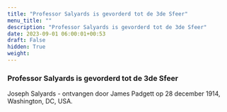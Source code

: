 ```yaml
---
title: "Professor Salyards is gevorderd tot de 3de Sfeer"
menu_title: ""
description: "Professor Salyards is gevorderd tot de 3de Sfeer"
date: 2023-09-01 06:00:01+00:53
draft: False
hidden: True
weight:
---
```

### Professor Salyards is gevorderd tot de 3de Sfeer

Joseph Salyards - ontvangen door James Padgett op 28 december 1914, Washington, DC, USA.
